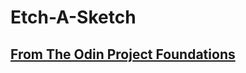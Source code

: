 # Etch-A-Sketch
## [From The Odin Project Foundations](https://www.theodinproject.com/lessons/foundations-etch-a-sketch)


